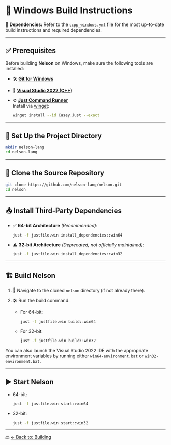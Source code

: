 # 🚀 Windows Build Instructions

🔗 **Dependencies:** Refer to the [`ccpp_windows.yml`](https://github.com/nelson-lang/nelson/blob/master/.github/workflows/ccpp_windows.yml) file for the most up-to-date build instructions and required dependencies.

---

## ✅ Prerequisites

Before building **Nelson** on Windows, make sure the following tools are installed:

- 🛠 **[Git for Windows](https://git-scm.com/downloads/win)**
- 🎯 **[Visual Studio 2022 (C++)](https://learn.microsoft.com/en-us/visualstudio/install/install-visual-studio?view=vs-2022)**
- ⚙️ **[Just Command Runner](https://just.systems/)**  
  Install via [winget](https://learn.microsoft.com/en-us/windows/package-manager/winget/):

  ```bash
  winget install --id Casey.Just --exact
  ```

---

## 📁 Set Up the Project Directory

```bash
mkdir nelson-lang
cd nelson-lang
```

---

## 🔄 Clone the Source Repository

```bash
git clone https://github.com/nelson-lang/nelson.git
cd nelson
```

---

## 📥 Install Third-Party Dependencies

- ✅ **64-bit Architecture** _(Recommended)_:

  ```bash
  just -f justfile.win install_dependencies::win64
  ```

- ⚠️ **32-bit Architecture** _(Deprecated, not officially maintained)_:

  ```bash
  just -f justfile.win install_dependencies::win32
  ```

---

## 🏗️ Build Nelson

1. 📂 Navigate to the cloned `nelson` directory (if not already there).
2. 🛠 Run the build command:

   - For 64-bit:

     ```bash
     just -f justfile.win build::win64
     ```

   - For 32-bit:
     ```bash
     just -f justfile.win build::win32
     ```

You can also launch the Visual Studio 2022 IDE with the appropriate environment variables by running either `win64-environment.bat` or `win32-environment.bat`.

---

## ▶️ Start Nelson

- 64-bit:

  ```bash
  just -f justfile.win start::win64
  ```

- 32-bit:
  ```bash
  just -f justfile.win start::win32
  ```

---

🔙 [← Back to: Building](BUILDING.md)

